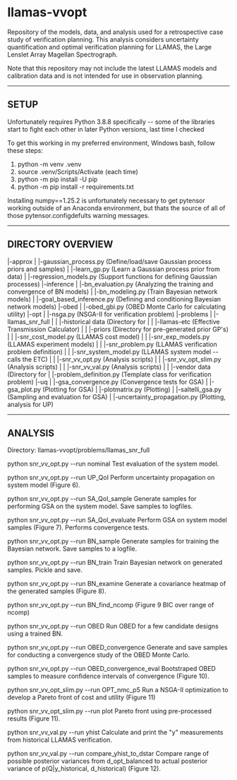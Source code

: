 # llamas-vvopt
Repository of the models, data, and analysis used for a retrospective case study of verification planning. This analysis considers uncertainty quantification and optimal verification planning for LLAMAS, the Large Lenslet Array Magellan Spectrograph.

Note that this repository may not include the latest LLAMAS models and calibration data and is not intended for use in observation planning.

------------------------------------------
SETUP
------------------------------------------
Unfortunately requires Python 3.8.8 specifically -- some of the libraries start to fight each other in later Python versions, last time I checked

To get this working in my preferred environment, Windows bash, follow these steps:

1. python -m venv .venv
2. source .venv/Scripts/Activate (each time)
3. python -m pip install -U pip
4. python -m pip install -r requirements.txt

Installing numpy==1.25.2 is unfortunately necessary to get pytensor working outside of an Anaconda environment, but thats the source of all of those pytensor.configdefults warning messages.

------------------------------------------
DIRECTORY OVERVIEW
------------------------------------------
 |-approx
 | |-gaussian_process.py		(Define/load/save Gaussian process priors and samples)
 | |-learn_gp.py				(Learn a Gaussian process prior from data)
 | |-regression_models.py		(Support functions for defining Gaussian processes)
 |-inference
 | |-bn_evaluation.py			(Analyzing the training and convergence of BN models)
 | |-bn_modeling.py				(Train Bayesian network models)
 | |-goal_based_inference.py	(Defining and conditioning Bayesian network models) 
 |-obed
 | |-obed_gbi.py				(OBED Monte Carlo for calculating utility)
 |-opt
 | |-nsga.py					(NSGA-II for verification problem)
 |-problems
 | |-llamas_snr_full
 | | |-historical data			(Directory for 
 | | |-llamas-etc				(Effective Transmission Calculator)
 | | |-priors					(Directory for pre-generated prior GP's)
 | | |-snr_cost_model.py		(LLAMAS cost model)
 | | |-snr_exp_models.py		(LLAMAS experiment models)
 | | |-snr_problem.py			(LLAMAS verification problem definition)
 | | |-snr_system_model.py		(LLAMAS system model -- calls the ETC)
 | | |-snr_vv_opt.py			(Analysis scripts)
 | | |-snr_vv_opt_slim.py		(Analysis scripts)
 | | |-snr_vv_val.py			(Analysis scripts)
 | | |-vendor data				(Directory for 
 | |-problem_definition.py		(Template class for verification problem)
 |-uq
 | |-gsa_convergence.py			(Convergence tests for GSA)
 | |-gsa_plot.py				(Plotting for GSA)
 | |-plotmatrix.py				(Plotting)
 | |-saltelli_gsa.py			(Sampling and evaluation for GSA)
 | |-uncertainty_propagation.py	(Plotting, analysis for UP)


------------------------------------------
ANALYSIS
------------------------------------------
Directory: llamas-vvopt/problems/llamas_snr_full

python snr_vv_opt.py --run nominal
Test evaluation of the system model.

python snr_vv_opt.py --run UP_QoI
Perform uncertainty propagation on system model (Figure 6).

python snr_vv_opt.py --run SA_QoI_sample
Generate samples for performing GSA on the system model. Save samples to logfiles.

python snr_vv_opt.py --run SA_QoI_evaluate
Perform GSA on system model samples (Figure 7). Performs convergence tests.

python snr_vv_opt.py --run BN_sample
Generate samples for training the Bayesian network. Save samples to a logfile.

python snr_vv_opt.py --run BN_train
Train Bayesian network on generated samples. Pickle and save.

python snr_vv_opt.py --run BN_examine
Generate a covariance heatmap of the generated samples (Figure 8).

python snr_vv_opt.py --run BN_find_ncomp
(Figure 9 BIC over range of ncomp)

python snr_vv_opt.py --run OBED
Run OBED for a few candidate designs using a trained BN.

python snr_vv_opt.py --run OBED_convergence
Generate and save samples for conducting a convergence study of the OBED Monte Carlo.

python snr_vv_opt.py --run OBED_convergence_eval
Bootstraped OBED samples to measure confidence intervals of convergence (Figure 10).

python snr_vv_opt_slim.py --run OPT_nmc_p5
Run a NSGA-II optimization to develop a Pareto front of cost and utility (Figure 11)

python snr_vv_opt_slim.py --run plot
Pareto front using pre-processed results (Figure 11).

python snr_vv_val.py --run yhist
Calculate and print the "y" measurements from historical LLAMAS verification.

python snr_vv_val.py --run compare_yhist_to_dstar
Compare range of possible posterior variances from d_opt_balanced to actual posterior variance of p(Q|y_historical, d_historical) (Figure 12).